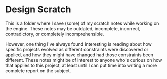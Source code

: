 # Design Scratch

This is a folder where I save (some) of my scratch notes while working on the engine. These notes may be outdated, incomplete, incorrect, contradictory, or completely incomprehensible. 

However, one thing I've always found interesting is reading about how specific projects evolved as different constraints were discovered or applied, and how they might have changed had those constraints been different. These notes might be of interest to anyone who's curious on how that applies to this project, at least until I can put time into writing a more complete report on the subject.